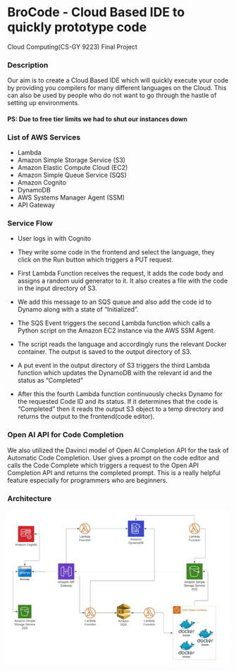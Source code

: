 # BroCode - Cloud Based IDE to quickly prototype code
Cloud Computing(CS-GY 9223) Final Project


### Description
Our aim is to create a Cloud Based IDE which will quickly execute your code by providing you compilers for many different languages on the Cloud. This can also be used by people who do not want to go through the hastle of setting up environments. 


#### PS: Due to free tier limits we had to shut our instances down 


### List of AWS Services
- Lambda
- Amazon Simple Storage Service (S3)
- Amazon Elastic Compute Cloud (EC2)
- Amazon Simple Queue Service (SQS)
- Amazon Cognito
- DynamoDB
- AWS Systems Manager Agent (SSM)
- API Gateway

### Service Flow
- User logs in with Cognito

- They write some code in the frontend and select the language, they click on the Run button which triggers a PUT request.

- First Lambda Function receives the request, it adds the code body and assigns a random uuid generator to it. It also creates a file with the code in the input directory of S3.

- We add this message to an SQS queue and also add the code id to Dynamo along with a state of “Initialized”.

- The SQS Event triggers the second Lambda function which calls a Python script on the Amazon EC2 instance via the AWS SSM Agent.

- The script reads the language and accordingly runs the relevant Docker container. The output is saved to the output directory of S3.

- A put event in the output directory of S3 triggers the third Lambda function which updates the DynamoDB with the relevant id and the status as “Completed”

- After this the fourth Lambda function continuously checks Dynamo for the requested Code ID and its status. If it determines that the code is “Completed” then it reads the output S3 object to a temp directory and returns the output to the frontend(code editor).

### Open AI API for Code Completion

We also utilized the Davinci model of Open AI Completion API for the task of Automatic Code Completion.
User gives a prompt on the code editor and calls the Code Complete which triggers a request to the Open API Completion API and returns the completed prompt.
This is a really helpful feature especially for programmers who are beginners.



### Architecture
![alt text](https://github.com/zuther77/Brocode/blob/master/images/Project_Architecture.jpeg)
